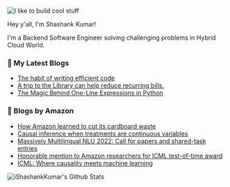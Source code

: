 ![I like to build cool stuff](https://res.cloudinary.com/dt8g3rhcy/image/upload/v1595929574/i_like_to_build_cool_shit._1_nzbwjh.png)

Hey y'all, I'm Shashank Kumar! 

I'm a Backend Software Engineer solving challenging problems in Hybrid Cloud World.

### 📕 My Latest Blogs
<!-- BLOG-POST-LIST:START -->
- [The habit of writing efficient code](https://medium.com/@ishashankkumar/the-habit-of-writing-efficient-code-153b05f04269?source=rss-d24dda280d5f------2)
- [A trip to the Library can help reduce recurring bills.](https://medium.com/swlh/a-trip-to-the-library-can-help-reduce-recurring-bills-23bca495cdf5?source=rss-d24dda280d5f------2)
- [The Magic Behind One-Line Expressions in Python](https://medium.com/swlh/the-magic-behind-one-line-expressions-in-python-816c10180c5c?source=rss-d24dda280d5f------2)
<!-- BLOG-POST-LIST:END -->

### 📕 Blogs by Amazon
<!-- AMAZON-BLOG-POST-LIST:START -->
- [How Amazon learned to cut its cardboard waste](https://www.amazon.science/latest-news/amazon-cardboard-boxes-waste-reduction)
- [Causal inference when treatments are continuous variables](https://www.amazon.science/blog/causal-inference-when-treatments-are-continuous-variables)
- [Massively Multilingual NLU 2022: Call for papers and shared-task entries](https://www.amazon.science/blog/massively-multilingual-nlu-2022-call-for-papers-and-shared-task-entries)
- [Honorable mention to Amazon researchers for ICML test-of-time award](https://www.amazon.science/blog/honorable-mention-to-amazon-researchers-for-icml-test-of-time-award)
- [ICML: Where causality meets machine learning](https://www.amazon.science/blog/icml-where-causality-meets-machine-learning)
<!-- AMAZON-BLOG-POST-LIST:END -->



<img align="center" alt="iShashankKumar's Github Stats" src="https://github-readme-stats.vercel.app/api?username=ishashankkumar&show_icons=true&hide_border=true" />
